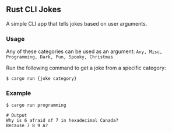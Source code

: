 ## Rust CLI Jokes 

A simple CLI app that tells jokes based on user arguments.


### Usage
Any of these categories can be used as an argument:
`Any, Misc, Programming, Dark, Pun, Spooky, Christmas `

Run the following command to get a joke from a specific category:
```shell
$ cargo run {joke category}
```

### Example

```shell
$ cargo run programming

# Output 
Why is 6 afraid of 7 in hexadecimal Canada?
Because 7 8 9 A? 
```
